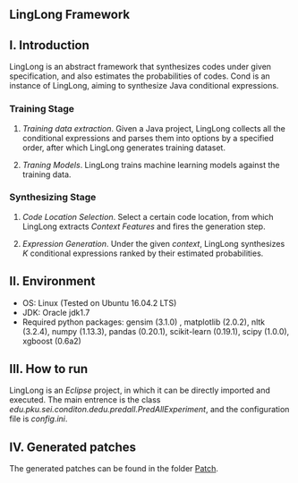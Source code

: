 ## LingLong Framework

## I. Introduction

LingLong is an abstract framework that synthesizes codes under given specification, and also estimates the probabilities of codes.
Cond is an instance of LingLong, aiming to synthesize Java conditional expressions.


### Training Stage

1. *Training data extraction*. Given a Java project, LingLong collects all the conditional expressions and parses them into options by a specified order, after which LingLong generates training dataset.

2. *Traning Models*. LingLong trains machine learning models against the training data.

### Synthesizing Stage

1. *Code Location Selection*. Select a certain code location, from which LingLong extracts *Context Features* and fires the generation step.

2. *Expression Generation*. Under the given *context*, LingLong synthesizes *K* conditional expressions ranked by their estimated probabilities.


## II. Environment

* OS: Linux (Tested on Ubuntu 16.04.2 LTS)
* JDK: Oracle jdk1.7
* Required python packages: gensim (3.1.0)
, matplotlib (2.0.2), nltk (3.2.4), numpy (1.13.3), pandas (0.20.1), scikit-learn (0.19.1), scipy (1.0.0), xgboost (0.6a2)


## III. How to run

LingLong is an *Eclipse* project, in which it can be directly imported and executed.
The main entrence is the class *edu.pku.sei.conditon.dedu.predall.PredAllExperiment*, and the configuration file is *config.ini*.


## IV. Generated patches

The generated patches can be found in the folder [Patch](https://github.com/wangbo15/LingLong/tree/main/Patches).


